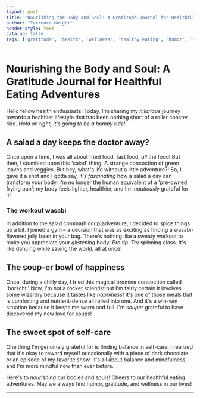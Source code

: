 ```yaml
---
layout: post
title: "Nourishing the Body and Soul: A Gratitude Journal for Healthful Eating Adventures"
author: "Terrence Knight"
header-style: text
catalog: false
tags: ['gratitude', 'health', 'wellness', 'healthy eating', 'humor', 'self-care', 'adventure']
---
```


# Nourishing the Body and Soul: A Gratitude Journal for Healthful Eating Adventures

Hello fellow health enthusiasts! Today, I'm sharing my *hilarious* journey towards a healthier lifestyle that has been nothing short of a roller coaster ride. *Hold on tight, it's going to be a bumpy ride!*

## A salad a day keeps the doctor away?
Once upon a time, I was all about fried food, fast food, *all* the food! But then, I stumbled upon this 'salad' thing. A strange concoction of green leaves and veggies. But hey, what's life without a little adventure?! So, I gave it a shot and I gotta say, it's *fascinating* how a salad a day can transform your body. I'm no longer the human equivalent of a 'pre-owned frying pan'; my body feels lighter, healthier, and I'm *nautiously* grateful for it!

### The workout wasabi
In addition to the salad comma(hiccup)adventure, I decided to spice things up a bit. I joined a gym – a decision that was as exciting as finding a wasabi-flavored jelly bean in your bag. There's nothing like a sweaty workout to make you appreciate your *glistening* body! *Pro tip*: Try spinning class. It's like dancing while saving the world, all at once!

## The soup-er bowl of happiness
Once, during a chilly day, I tried this magical bromine concoction called 'borscht.' Now, I'm not a rocket scientist but I'm fairly certain it involves some wizardry because it tastes like *happiness*! It's one of those meals that is comforting and nutrient-dense all rolled into one. And it's a win-win situation because it keeps me warm and full. I'm *souper* grateful to have discovered my new love for soups!

## The sweet spot of self-care
One thing I'm genuinely grateful for is finding balance in self-care. I realized that it's okay to reward myself occasionally with a piece of dark chocolate or an episode of my favorite show. It's all about balance and mindfulness, and I'm more mindful now than ever before.

Here's to *nourishing* our bodies and souls! Cheers to our healthful eating adventures. May we always find humor, gratitude, and wellness in our lives!

---